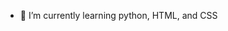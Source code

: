 - 🌱 I’m currently learning python, HTML, and CSS 


<!---
leafs11418/leafs11418 is a ✨ special ✨ repository because its `README.md` (this file) appears on your GitHub profile.
You can click the Preview link to take a look at your changes.
--->
